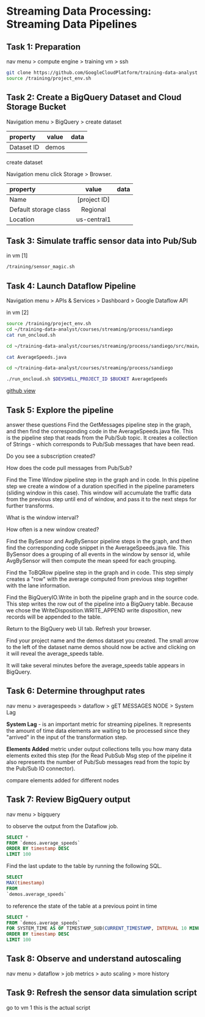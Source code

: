# Streaming Data Processing: Streaming Data Pipelines

## Task 1: Preparation

nav menu > compute engine > training vm > ssh

```bash
git clone https://github.com/GoogleCloudPlatform/training-data-analyst
source /training/project_env.sh
```


## Task 2: Create a BigQuery Dataset and Cloud Storage Bucket


Navigation menu > BigQuery > create dataset


|property|value|data|
|:------|:------:|------:|
|Dataset ID|demos||

create dataset

Navigation menu  click Storage > Browser.

|property|value|data|
|:------|:------:|------:|
|Name|[project ID]||
|Default storage class|Regional||
|Location|us-central1||


## Task 3: Simulate traffic sensor data into Pub/Sub

in vm [1]
```bash
/training/sensor_magic.sh
```

## Task 4: Launch Dataflow Pipeline

Navigation menu > APIs & Services > Dashboard > Google Dataflow API


in vm [2]

```bash
source /training/project_env.sh
cd ~/training-data-analyst/courses/streaming/process/sandiego
cat run_oncloud.sh

cd ~/training-data-analyst/courses/streaming/process/sandiego/src/main/java/com/google/cloud/training/dataanalyst/sandiego

cat AverageSpeeds.java

cd ~/training-data-analyst/courses/streaming/process/sandiego

./run_oncloud.sh $DEVSHELL_PROJECT_ID $BUCKET AverageSpeeds
```

[github view](https://github.com/GoogleCloudPlatform/training-data-analyst/blob/master/courses/streaming/process/sandiego/src/main/java/com/google/cloud/training/dataanalyst/sandiego/AverageSpeeds.java)


## Task 5: Explore the pipeline

answer these questions 
Find the GetMessages pipeline step in the graph, and then find the corresponding code in the AverageSpeeds.java file. This is the pipeline step that reads from the Pub/Sub topic. It creates a collection of Strings - which corresponds to Pub/Sub messages that have been read.

Do you see a subscription created?

How does the code pull messages from Pub/Sub?

Find the Time Window pipeline step in the graph and in code. In this pipeline step we create a window of a duration specified in the pipeline parameters (sliding window in this case). This window will accumulate the traffic data from the previous step until end of window, and pass it to the next steps for further transforms.

What is the window interval?

How often is a new window created?

Find the BySensor and AvgBySensor pipeline steps in the graph, and then find the corresponding code snippet in the AverageSpeeds.java file. This BySensor does a grouping of all events in the window by sensor id, while AvgBySensor will then compute the mean speed for each grouping.

Find the ToBQRow pipeline step in the graph and in code. This step simply creates a "row" with the average computed from previous step together with the lane information.

Find the BigQueryIO.Write in both the pipeline graph and in the source code. This step writes the row out of the pipeline into a BigQuery table. Because we chose the WriteDisposition.WRITE_APPEND write disposition, new records will be appended to the table.

Return to the BigQuery web UI tab. Refresh your browser.

Find your project name and the demos dataset you created. The small arrow to the left of the dataset name demos should now be active and clicking on it will reveal the average_speeds table.

It will take several minutes before the average_speeds table appears in BigQuery.

## Task 6: Determine throughput rates

nav menu > averagespeeds > dataflow > gET MESSAGES  NODE >  System Lag

__System Lag__ - is an important metric for streaming pipelines. It represents the amount of time data elements are waiting to be processed since they "arrived" in the input of the transformation step.

__Elements Added__ metric under output collections tells you how many data elements exited this step (for the Read PubSub Msg step of the pipeline it also represents the number of Pub/Sub messages read from the topic by the Pub/Sub IO connector).

compare elements added for different nodes

## Task 7: Review BigQuery output

nav menu > bigquery

to observe the output from the Dataflow job.

```sql
SELECT *
FROM `demos.average_speeds`
ORDER BY timestamp DESC
LIMIT 100
```

Find the last update to the table by running the following SQL.
```sql
SELECT
MAX(timestamp)
FROM
`demos.average_speeds`
```

to reference the state of the table at a previous point in time

```sql
SELECT *
FROM `demos.average_speeds`
FOR SYSTEM_TIME AS OF TIMESTAMP_SUB(CURRENT_TIMESTAMP, INTERVAL 10 MINUTE)
ORDER BY timestamp DESC
LIMIT 100
```

## Task 8: Observe and understand autoscaling

nav menu > dataflow > job metrics > auto scaling > more history

## Task 9: Refresh the sensor data simulation script

go to vm 1 this is the actual script




